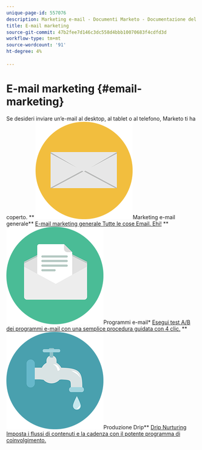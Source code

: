 ```yaml
---
unique-page-id: 557076
description: Marketing e-mail - Documenti Marketo - Documentazione del prodotto
title: E-mail marketing
source-git-commit: 47b2fee7d146c3dc558d4bbb10070683f4cdfd3d
workflow-type: tm+mt
source-wordcount: '91'
ht-degree: 4%

---
```



# E-mail marketing {#email-marketing}

Se desideri inviare un’e-mail al desktop, al tablet o al telefono, Marketo ti ha coperto.
** ![Marketing e-mail generale](assets/office-27.png)Marketing e-mail generale** [E-mail marketing generale Tutte le cose Email. Ehi!](https://docs.marketo.com/display/DOCS/General)     ** ![Programmi e-mail](assets/chat-messages-10.png)Programmi e-mail* [Esegui test A/B dei programmi e-mail con una semplice procedura guidata con 4 clic.](https://docs.marketo.com/display/DOCS/Email+Programs)     ** ![Indurimento a goccia](assets/ecology-14.png)Produzione Drip** [Drip Nurturing Imposta i flussi di contenuti e la cadenza con il potente programma di coinvolgimento.](https://docs.marketo.com/display/DOCS/Drip+Nurturing)